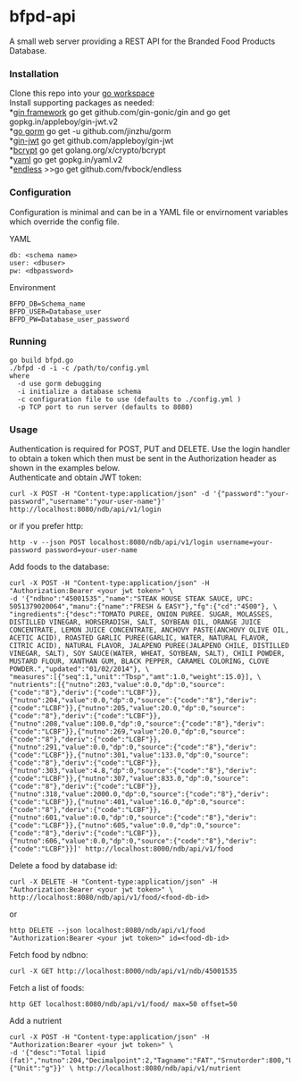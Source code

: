 # bfpd-api
A small web server providing a REST API for the Branded Food Products Database.  
### Installation
Clone this repo into your [go workspace](https://golang.org/doc/code.html)  
Install supporting packages as needed:     
*[gin framework](https://github.com/gin-gonic/gin) go get github.com/gin-gonic/gin  and go get gopkg.in/appleboy/gin-jwt.v2    
*[go gorm](http://jinzhu.me/gorm/)  go get -u github.com/jinzhu/gorm       
*[gin-jwt](https://github.com/appleboy/gin-jwt) go get github.com/appleboy/gin-jwt       
*[bcrypt](https://godoc.org/golang.org/x/crypto/bcrypt) go get golang.org/x/crypto/bcrypt        
*[yaml](http://gopkg.in/yaml.v2) go get gopkg.in/yaml.v2   
*[endless](https://github.com/fvbock/endless) >>go get github.com/fvbock/endless
### Configuration
Configuration is minimal and can be in a YAML file or envirnoment variables which override the config file.  
    
YAML    
```
db: <schema name>
user: <dbuser>
pw: <dbpassword>
```
Environment   
```
BFPD_DB=Schema_name
BFPD_USER=Database_user
BFPD_PW=Database_user_password
```
### Running
```
go build bfpd.go
./bfpd -d -i -c /path/to/config.yml   
where
  -d use gorm debugging   
  -i initialize a database schema
  -c configuration file to use (defaults to ./config.yml )  
  -p TCP port to run server (defaults to 8080)
  ```
### Usage
Authentication is required for POST, PUT and DELETE.  Use the login handler to obtain a token which then must be sent in the Authorization header as shown in the examples below.     
Authenticate and obtain JWT token:
``` 
curl -X POST -H "Content-type:application/json" -d '{"password":"your-password","username":"your-user-name"}' http://localhost:8080/ndb/api/v1/login 
```
or if you prefer http:
```
http -v --json POST localhost:8080/ndb/api/v1/login username=your-password password=your-user-name
```
Add foods to the database:   
```
curl -X POST -H "Content-type:application/json" -H "Authorization:Bearer <your jwt token>" \
-d '{"ndbno":"45001535","name":"STEAK HOUSE STEAK SAUCE, UPC: 5051379020064","manu":{"name":"FRESH & EASY"},"fg":{"cd":"4500"}, \
"ingredients":{"desc":"TOMATO PUREE, ONION PUREE. SUGAR, MOLASSES, DISTILLED VINEGAR, HORSERADISH, SALT, SOYBEAN OIL, ORANGE JUICE CONCENTRATE, LEMON JUICE CONCENTRATE, ANCHOVY PASTE(ANCHOVY OLIVE OIL, ACETIC ACID), ROASTED GARLIC PUREE(GARLIC, WATER, NATURAL FLAVOR, CITRIC ACID), NATURAL FLAVOR, JALAPENO PUREE(JALAPENO CHILE, DISTILLED VINEGAR, SALT), SOY SAUCE(WATER, WHEAT, SOYBEAN, SALT), CHILI POWDER, MUSTARD FLOUR, XANTHAN GUM, BLACK PEPPER, CARAMEL COLORING, CLOVE POWDER.","updated":"01/02/2014"}, \
"measures":[{"seq":1,"unit":"Tbsp","amt":1.0,"weight":15.0}], \
"nutrients":[{"nutno":203,"value":0.0,"dp":0,"source":{"code":"8"},"deriv":{"code":"LCBF"}},{"nutno":204,"value":0.0,"dp":0,"source":{"code":"8"},"deriv":{"code":"LCBF"}},{"nutno":205,"value":20.0,"dp":0,"source":{"code":"8"},"deriv":{"code":"LCBF"}},{"nutno":208,"value":100.0,"dp":0,"source":{"code":"8"},"deriv":{"code":"LCBF"}},{"nutno":269,"value":20.0,"dp":0,"source":{"code":"8"},"deriv":{"code":"LCBF"}},{"nutno":291,"value":0.0,"dp":0,"source":{"code":"8"},"deriv":{"code":"LCBF"}},{"nutno":301,"value":133.0,"dp":0,"source":{"code":"8"},"deriv":{"code":"LCBF"}},{"nutno":303,"value":4.8,"dp":0,"source":{"code":"8"},"deriv":{"code":"LCBF"}},{"nutno":307,"value":833.0,"dp":0,"source":{"code":"8"},"deriv":{"code":"LCBF"}},{"nutno":318,"value":2000.0,"dp":0,"source":{"code":"8"},"deriv":{"code":"LCBF"}},{"nutno":401,"value":16.0,"dp":0,"source":{"code":"8"},"deriv":{"code":"LCBF"}},{"nutno":601,"value":0.0,"dp":0,"source":{"code":"8"},"deriv":{"code":"LCBF"}},{"nutno":605,"value":0.0,"dp":0,"source":{"code":"8"},"deriv":{"code":"LCBF"}},{"nutno":606,"value":0.0,"dp":0,"source":{"code":"8"},"deriv":{"code":"LCBF"}}]' http://localhost:8000/ndb/api/v1/food
```
Delete a food by database id:
```
curl -X DELETE -H "Content-type:application/json" -H "Authorization:Bearer <your jwt token>" \
http://localhost:8080/ndb/api/v1/food/<food-db-id>
```
or
 ```
 http DELETE --json localhost:8080/ndb/api/v1/food "Authorization:Bearer <your jwt token>" id=<food-db-id>
 ```
Fetch food by ndbno:
```
curl -X GET http://localhost:8000/ndb/api/v1/ndb/45001535
```
Fetch a list of foods:
```
http GET localhost:8080/ndb/api/v1/food/ max=50 offset=50
```
Add a nutrient
```
curl -X POST -H "Content-type:application/json" -H "Authorization:Bearer <your jwt token>" \
-d '{"desc":"Total lipid (fat)","nutno":204,"Decimalpoint":2,"Tagname":"FAT","Srnutorder":800,"Unit":{"Unit":"g"}}' \ http://localhost:8080/ndb/api/v1/nutrient
```
